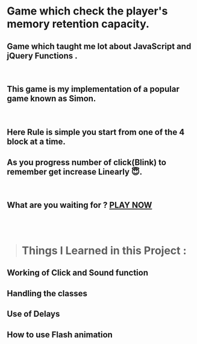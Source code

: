 # Game which check the player's memory retention capacity.
## Game which taught me lot about JavaScript and jQuery Functions .
<br>

## This game is my implementation of a popular game known as Simon.

<br>

## Here Rule is simple you start from one of the 4 block at a time.
## As you progress number of click(Blink) to remember get increase Linearly 😇.

<br>

## What are you waiting for ?  [PLAY NOW](https://rajpatel-droid.github.io/How_is_your_memory/)
<br><br>
># Things I Learned in this Project :
## Working of Click and Sound function
## Handling the classes
## Use of Delays
## How to use Flash animation
